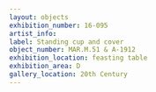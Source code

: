 ```yaml
---
layout: objects
exhibition_number: 16-095
artist_info: 
label: Standing cup and cover
object_number: MAR.M.51 & A-1912
exhibition_location: feasting table
exhibition_area: D
gallery_location: 20th Century
---
```

